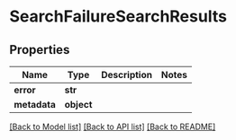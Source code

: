 # SearchFailureSearchResults

## Properties
Name | Type | Description | Notes
------------ | ------------- | ------------- | -------------
**error** | **str** |  | 
**metadata** | **object** |  | 

[[Back to Model list]](../README.md#documentation-for-models) [[Back to API list]](../README.md#documentation-for-api-endpoints) [[Back to README]](../README.md)


